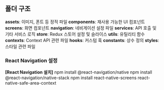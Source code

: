 ## 폴더 구조

**assets**: 이미지, 폰트 등 정적 파일
**components**: 재사용 가능한 UI 컴포넌트
**screens**: 화면 컴포넌트
**navigation**: 네비게이션 설정 파일
**services**: API 호출 및 기타 서비스 로직
**store**: Redux 스토어 설정 및 슬라이스
**utils**: 유틸리티 함수
**contexts**: Context API 관련 파일
**hooks**: 커스텀 훅
**constants**: 상수 정의
**styles**: 스타일 관련 파일

### React Navigation 설정

**[React Navigation 설치]**
npm install @react-navigation/native
npm install @react-navigation/native-stack
npm install react-native-screens react-native-safe-area-context

